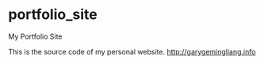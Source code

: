 # portfolio_site
My Portfolio Site

This is the source code of my personal website. 
	http://garygemingliang.info


